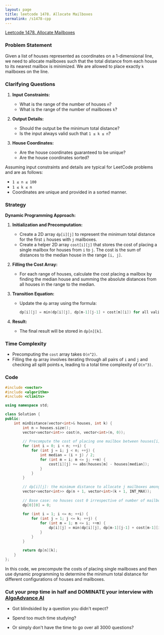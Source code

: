 ```yaml
---
layout: page
title: leetcode 1478. Allocate Mailboxes
permalink: /s1478-cpp
---
```

[Leetcode 1478. Allocate Mailboxes](https://algoadvance.github.io/algoadvance/l1478)
### Problem Statement

Given a list of houses represented as coordinates on a 1-dimensional line, we need to allocate mailboxes such that the total distance from each house to its nearest mailbox is minimized. We are allowed to place exactly `k` mailboxes on the line.

### Clarifying Questions

1. **Input Constraints:** 
   - What is the range of the number of houses `n`?
   - What is the range of the number of mailboxes `k`?
 
2. **Output Details:**
   - Should the output be the minimum total distance? 
   - Is the input always valid such that `1 ≤ k ≤ n`?

3. **House Coordinates:**
   - Are the house coordinates guaranteed to be unique?
   - Are the house coordinates sorted?

Assuming input constraints and details are typical for LeetCode problems and are as follows:
- `1 ≤ n ≤ 100`
- `1 ≤ k ≤ n`
- Coordinates are unique and provided in a sorted manner.

### Strategy

**Dynamic Programming Approach:**

1. **Initialization and Precomputation:**
   - Create a 2D array `dp[i][j]` to represent the minimum total distance for the first `i` houses with `j` mailboxes.
   - Create a helper 2D array `cost[i][j]` that stores the cost of placing a single mailbox for houses from `i` to `j`. The cost is the sum of distances to the median house in the range `[i, j]`.

2. **Filling the Cost Array:**
   - For each range of houses, calculate the cost placing a mailbox by finding the median house and summing the absolute distances from all houses in the range to the median.

3. **Transition Equation:**
   - Update the `dp` array using the formula:
     ```cpp
     dp[i][j] = min(dp[i][j], dp[m-1][j-1] + cost[m][i]) for all valid `m`
     ```

4. **Result:**
   - The final result will be stored in `dp[n][k]`.

### Time Complexity

- Precomputing the `cost` array takes `O(n^2)`.
- Filling the `dp` array involves iterating through all pairs of `i` and `j` and checking all split points `m`, leading to a total time complexity of `O(n^3)`.

### Code

```cpp
#include <vector>
#include <algorithm>
#include <climits>

using namespace std;

class Solution {
public:
    int minDistance(vector<int>& houses, int k) {
        int n = houses.size();
        vector<vector<int>> cost(n, vector<int>(n, 0));
        
        // Precompute the cost of placing one mailbox between houses[i] to houses[j]
        for (int i = 0; i < n; ++i) {
            for (int j = i; j < n; ++j) {
                int median = (i + j) / 2;
                for (int m = i; m <= j; ++m) {
                    cost[i][j] += abs(houses[m] - houses[median]);
                }
            }
        }
        
        // dp[i][j]: the minimum distance to allocate j mailboxes among first i houses
        vector<vector<int>> dp(n + 1, vector<int>(k + 1, INT_MAX));
        
        // Base case: no houses cost 0 irrespective of number of mailboxes
        dp[0][0] = 0;
        
        for (int i = 1; i <= n; ++i) {
            for (int j = 1; j <= k; ++j) {
                for (int m = 1; m <= i; ++m) {
                    dp[i][j] = min(dp[i][j], dp[m-1][j-1] + cost[m-1][i-1]);
                }
            }
        }
        
        return dp[n][k];
    }
};
```

In this code, we precompute the costs of placing single mailboxes and then use dynamic programming to determine the minimum total distance for different configurations of houses and mailboxes.


### Cut your prep time in half and DOMINATE your interview with [AlgoAdvance AI](https://algoAdvance.com)

- Got blindsided by a question you didn't expect?

- Spend too much time studying?

- Or simply don't have the time to go over all 3000 questions?


